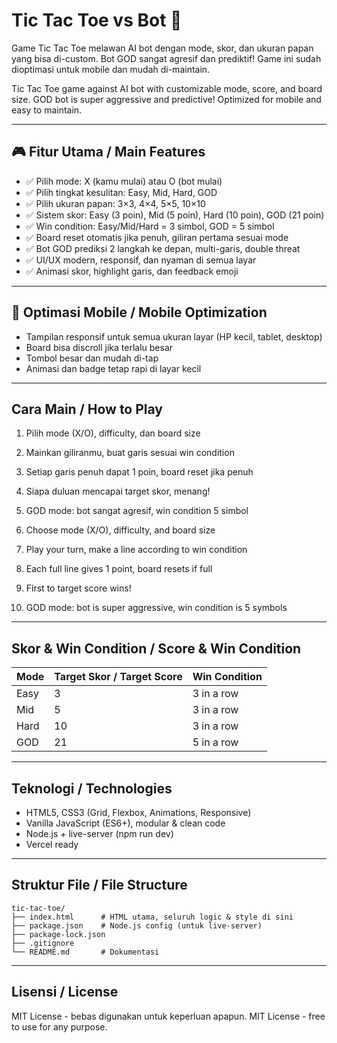 # Tic Tac Toe vs Bot 🤖

Game Tic Tac Toe melawan AI bot dengan mode, skor, dan ukuran papan yang bisa di-custom. Bot GOD sangat agresif dan prediktif! Game ini sudah dioptimasi untuk mobile dan mudah di-maintain.

Tic Tac Toe game against AI bot with customizable mode, score, and board size. GOD bot is super aggressive and predictive! Optimized for mobile and easy to maintain.

---

## 🎮 Fitur Utama / Main Features

- ✅ Pilih mode: X (kamu mulai) atau O (bot mulai)
- ✅ Pilih tingkat kesulitan: Easy, Mid, Hard, GOD
- ✅ Pilih ukuran papan: 3×3, 4×4, 5×5, 10×10
- ✅ Sistem skor: Easy (3 poin), Mid (5 poin), Hard (10 poin), GOD (21 poin)
- ✅ Win condition: Easy/Mid/Hard = 3 simbol, GOD = 5 simbol
- ✅ Board reset otomatis jika penuh, giliran pertama sesuai mode
- ✅ Bot GOD prediksi 2 langkah ke depan, multi-garis, double threat
- ✅ UI/UX modern, responsif, dan nyaman di semua layar
- ✅ Animasi skor, highlight garis, dan feedback emoji

---

## 📱 Optimasi Mobile / Mobile Optimization

- Tampilan responsif untuk semua ukuran layar (HP kecil, tablet, desktop)
- Board bisa discroll jika terlalu besar
- Tombol besar dan mudah di-tap
- Animasi dan badge tetap rapi di layar kecil

---

## Cara Main / How to Play

1. Pilih mode (X/O), difficulty, dan board size
2. Mainkan giliranmu, buat garis sesuai win condition
3. Setiap garis penuh dapat 1 poin, board reset jika penuh
4. Siapa duluan mencapai target skor, menang!
5. GOD mode: bot sangat agresif, win condition 5 simbol

6. Choose mode (X/O), difficulty, and board size
7. Play your turn, make a line according to win condition
8. Each full line gives 1 point, board resets if full
9. First to target score wins!
10. GOD mode: bot is super aggressive, win condition is 5 symbols

---

## Skor & Win Condition / Score & Win Condition

| Mode | Target Skor / Target Score | Win Condition |
| ---- | -------------------------- | ------------- |
| Easy | 3                          | 3 in a row    |
| Mid  | 5                          | 3 in a row    |
| Hard | 10                         | 3 in a row    |
| GOD  | 21                         | 5 in a row    |

---

## Teknologi / Technologies

- HTML5, CSS3 (Grid, Flexbox, Animations, Responsive)
- Vanilla JavaScript (ES6+), modular & clean code
- Node.js + live-server (npm run dev)
- Vercel ready

---

## Struktur File / File Structure

```
tic-tac-toe/
├── index.html      # HTML utama, seluruh logic & style di sini
├── package.json    # Node.js config (untuk live-server)
├── package-lock.json
├── .gitignore
└── README.md       # Dokumentasi
```

---

## Lisensi / License

MIT License - bebas digunakan untuk keperluan apapun.
MIT License - free to use for any purpose.
